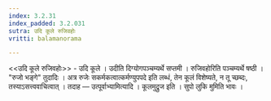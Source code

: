 ```yaml
---
index: 3.2.31
index_padded: 3.2.031
sutra: उदि कूले रुजिवहोः
vritti: balamanorama

---
```

<<उदि कूले रुजिवहोः>> - उदि कूले । उदीति दिग्योगपञ्चम्यर्थे सप्तमी । रुजिवहोरिति पञ्चम्यर्थे षष्ठी । "रुजो भङ्गे" तुदादिः । अत्र रुजेः सकर्मकत्वात्कर्मण्युपपदे इति लब्धं, तेन कूलं विशेष्यते, न तू च्छब्दः, तस्याऽसत्त्ववाचित्वात् । तदाह —  उत्पूर्वाभ्यामित्यादि । कूलमुद्रुज इति । सुपो लुकि मुमिति भावः । 
